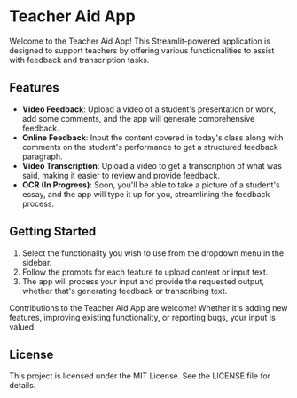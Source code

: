 
# Teacher Aid App

Welcome to the Teacher Aid App! This Streamlit-powered application is designed to support teachers by offering various functionalities to assist with feedback and transcription tasks.

## Features

- **Video Feedback**: Upload a video of a student's presentation or work, add some comments, and the app will generate comprehensive feedback.
- **Online Feedback**: Input the content covered in today's class along with comments on the student's performance to get a structured feedback paragraph.
- **Video Transcription**: Upload a video to get a transcription of what was said, making it easier to review and provide feedback.
- **OCR (In Progress)**: Soon, you'll be able to take a picture of a student's essay, and the app will type it up for you, streamlining the feedback process.

## Getting Started

1. Select the functionality you wish to use from the dropdown menu in the sidebar.
2. Follow the prompts for each feature to upload content or input text.
3. The app will process your input and provide the requested output, whether that's generating feedback or transcribing text.

Contributions to the Teacher Aid App are welcome! Whether it's adding new features, improving existing functionality, or reporting bugs, your input is valued.

## License

This project is licensed under the MIT License. See the LICENSE file for details.
